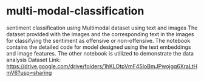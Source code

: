 # multi-modal-classification
sentiment classification using Multimodal dataset using text and images
The dataset provided with the images and the corresponding text in the images for classifying the sentiment as offensive or non-offensive.
The notebook contains the detailed code for model designed using the text embeddings and image features.
The other notebook is utilized to demonstrate the data analysis 
Dataset Link:
https://drive.google.com/drive/folders/1hKLOtpVmF45IoBmJPwojgq6XraLtHmV6?usp=sharing
